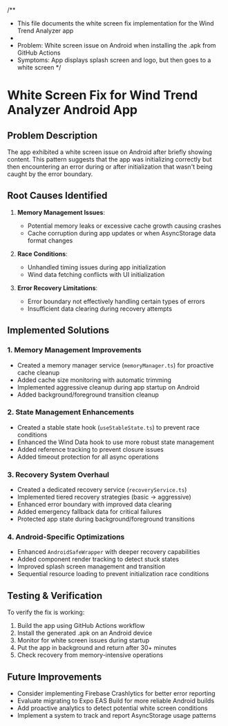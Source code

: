 /**
 * This file documents the white screen fix implementation for the Wind Trend Analyzer app
 * 
 * Problem: White screen issue on Android when installing the .apk from GitHub Actions
 * Symptoms: App displays splash screen and logo, but then goes to a white screen
 */

# White Screen Fix for Wind Trend Analyzer Android App

## Problem Description

The app exhibited a white screen issue on Android after briefly showing content. This pattern suggests that the app was initializing correctly but then encountering an error during or after initialization that wasn't being caught by the error boundary.

## Root Causes Identified

1. **Memory Management Issues**:
   - Potential memory leaks or excessive cache growth causing crashes
   - Cache corruption during app updates or when AsyncStorage data format changes

2. **Race Conditions**:
   - Unhandled timing issues during app initialization
   - Wind data fetching conflicts with UI initialization

3. **Error Recovery Limitations**:
   - Error boundary not effectively handling certain types of errors
   - Insufficient data clearing during recovery attempts

## Implemented Solutions

### 1. Memory Management Improvements

- Created a memory manager service (`memoryManager.ts`) for proactive cache cleanup
- Added cache size monitoring with automatic trimming
- Implemented aggressive cleanup during app startup on Android
- Added background/foreground transition cleanup

### 2. State Management Enhancements

- Created a stable state hook (`useStableState.ts`) to prevent race conditions
- Enhanced the Wind Data hook to use more robust state management
- Added reference tracking to prevent closure issues
- Added timeout protection for all async operations

### 3. Recovery System Overhaul

- Created a dedicated recovery service (`recoveryService.ts`)
- Implemented tiered recovery strategies (basic → aggressive)
- Enhanced error boundary with improved data clearing
- Added emergency fallback data for critical failures
- Protected app state during background/foreground transitions

### 4. Android-Specific Optimizations

- Enhanced `AndroidSafeWrapper` with deeper recovery capabilities
- Added component render tracking to detect stuck states
- Improved splash screen management and transition
- Sequential resource loading to prevent initialization race conditions

## Testing & Verification

To verify the fix is working:

1. Build the app using GitHub Actions workflow
2. Install the generated .apk on an Android device
3. Monitor for white screen issues during startup
4. Put the app in background and return after 30+ minutes
5. Check recovery from memory-intensive operations

## Future Improvements

- Consider implementing Firebase Crashlytics for better error reporting
- Evaluate migrating to Expo EAS Build for more reliable Android builds
- Add proactive analytics to detect potential white screen conditions
- Implement a system to track and report AsyncStorage usage patterns

